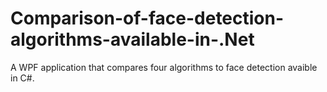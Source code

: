# Comparison-of-face-detection-algorithms-available-in-.Net
A WPF application that compares four algorithms to face detection avaible in C#. 


